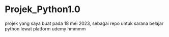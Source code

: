 # Projek_Python1.0
projek yang saya buat pada 18 mei 2023, sebagai repo untuk sarana belajar python lewat platform udemy
hmmmm